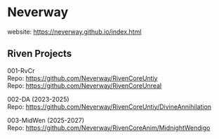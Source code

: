 # Neverway
website: https://neverway.github.io/index.html

__Riven Projects__
--
001-RvCr
<br />Repo: https://github.com/Neverway/RivenCoreUntiy
<br />Repo: https://github.com/Neverway/RivenCoreUnreal

002-DA (2023-2025)
<br />Repo: https://github.com/Neverway/RivenCoreUntiy/DivineAnnihilation

003-MidWen (2025-2027)
<br />Repo: https://github.com/Neverway/RivenCoreAnim/MidnightWendigo
